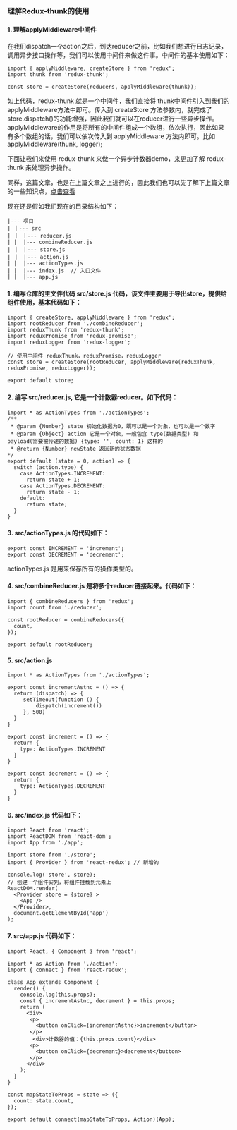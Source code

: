 ### 理解Redux-thunk的使用

#### 1. 理解applyMiddleware中间件

  在我们dispatch一个action之后，到达reducer之前，比如我们想进行日志记录，调用异步接口操作等，我们可以使用中间件来做这件事。中间件的基本使用如下：
```
import { applyMiddleware, createStore } from 'redux';
import thunk from 'redux-thunk';

const store = createStore(reducers, applyMiddleware(thunk));
```
  如上代码，redux-thunk 就是一个中间件，我们直接将 thunk中间件引入到我们的 applyMiddleware方法中即可。传入到 createStore 方法参数内，就完成了 store.dispatch()的功能增强，因此我们就可以在reducer进行一些异步操作。applyMiddleware的作用是将所有的中间件组成一个数组，依次执行，因此如果有多个数组的话，我们可以依次传入到 applyMiddleware 方法内即可。比如 applyMiddleware(thunk, logger); 

  下面让我们来使用 redux-thunk 来做一个异步计数器demo，来更加了解 redux-thunk 来处理异步操作。

  同样，这篇文章，也是在上篇文章之上进行的，因此我们也可以先了解下上篇文章的一些知识点，<a href="https://github.com/kongzhi0707/front-end-learn/blob/master/react/redux1.md">点击查看</a>

  现在还是假如我们现在的目录结构如下：
```
|--- 项目
| ｜--- src
| ｜ ｜--- reducer.js
| |  |--- combineReducer.js
| ｜ ｜--- store.js
| ｜ ｜--- action.js
| |  |--- actionTypes.js
| |  |--- index.js  // 入口文件
| |  |--- app.js
```
#### 1. 编写仓库的主文件代码 src/store.js 代码，该文件主要用于导出store，提供给组件使用，基本代码如下：
```
import { createStore, applyMiddleware } from 'redux';
import rootReducer from './combineReducer';
import reduxThunk from 'redux-thunk';
import reduxPromise from 'redux-promise';
import reduxLogger from 'redux-logger';

// 使用中间件 reduxThunk，reduxPromise，reduxLogger
const store = createStore(rootReducer, applyMiddleware(reduxThunk, reduxPromise, reduxLogger));

export default store;
```
#### 2. 编写 src/reducer.js, 它是一个计数器reducer。如下代码：
```
import * as ActionTypes from './actionTypes';
/** 
 * @param {Number} state 初始化数据为0，既可以是一个对象，也可以是一个数字
 * @param {Object} action 它是一个对象，一般包含 type(数据类型) 和 payload(需要被传递的数据) {type: '', count: 1} 这样的
 * @return {Number} newState 返回新的状态数据 
*/
export default (state = 0, action) => {
  switch (action.type) {
    case ActionTypes.INCREMENT:
      return state + 1;
    case ActionTypes.DECREMENT:
      return state - 1;
    default:
      return state;
  }
}
```
#### 3. src/actionTypes.js 的代码如下：
```
export const INCREMENT = 'increment';
export const DECREMENT = 'decrement';
```
  actionTypes.js 是用来保存所有的操作类型的。

#### 4. src/combineReducer.js 是将多个reducer链接起来。代码如下：
```
import { combineReducers } from 'redux';
import count from './reducer';

const rootReducer = combineReducers({
  count,
});

export default rootReducer;
```
#### 5. src/action.js 
```
import * as ActionTypes from './actionTypes';

export const incrementAstnc = () => {
  return (dispatch) => {
     setTimeout(function () {
         dispatch(increment())
     }, 500)
  }
}

export const increment = () => {
  return {
    type: ActionTypes.INCREMENT
  }
}

export const decrement = () => {
  return {
    type: ActionTypes.DECREMENT
  }
}
```
#### 6. src/index.js 代码如下：
```
import React from 'react';
import ReactDOM from 'react-dom';
import App from './app';

import store from './store';
import { Provider } from 'react-redux'; // 新增的

console.log('store', store);
// 创建一个组件实列，将组件挂载到元素上
ReactDOM.render(
  <Provider store = {store} >
    <App />
  </Provider>, 
  document.getElementById('app')
);
```
#### 7. src/app.js 代码如下：
```
import React, { Component } from 'react';

import * as Action from './action';
import { connect } from 'react-redux';

class App extends Component {
  render() {
    console.log(this.props);
    const { incrementAstnc, decrement } = this.props;
    return (
      <div>
       <p>
         <button onClick={incrementAstnc}>increment</button>
       </p>
        <div>计数器的值：{this.props.count}</div>
       <p>
         <button onClick={decrement}>decrement</button>
       </p>
      </div>
    );
  }
}

const mapStateToProps = state => ({
  count: state.count,
});

export default connect(mapStateToProps, Action)(App);
```
